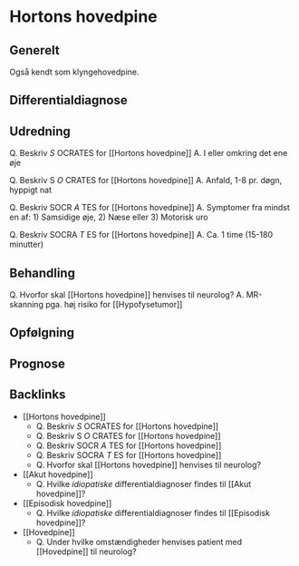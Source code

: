 # Hortons hovedpine
## Generelt
Også kendt som klyngehovedpine.

## Differentialdiagnose


## Udredning
Q. Beskriv *S* OCRATES for [[Hortons hovedpine]] 
A. I eller omkring det ene øje

Q. Beskriv S *O* CRATES for [[Hortons hovedpine]] 
A. Anfald, 1-8 pr. døgn, hyppigt nat

Q. Beskriv SOCR *A* TES for [[Hortons hovedpine]] 
A. Symptomer fra mindst en af: 1) Samsidige øje, 2) Næse eller 3) Motorisk uro

Q. Beskriv SOCRA *T* ES for [[Hortons hovedpine]] 
A. Ca. 1 time (15-180 minutter)

## Behandling
Q. Hvorfor skal [[Hortons hovedpine]] henvises til neurolog?
A. MR-skanning pga. høj risiko for [[Hypofysetumor]]

## Opfølgning


## Prognose


## Backlinks
* [[Hortons hovedpine]]
	* Q. Beskriv *S* OCRATES for [[Hortons hovedpine]] 
	* Q. Beskriv S *O* CRATES for [[Hortons hovedpine]] 
	* Q. Beskriv SOCR *A* TES for [[Hortons hovedpine]] 
	* Q. Beskriv SOCRA *T* ES for [[Hortons hovedpine]] 
	* Q. Hvorfor skal [[Hortons hovedpine]] henvises til neurolog?
* [[Akut hovedpine]]
	* Q. Hvilke *idiopatiske* differentialdiagnoser findes til [[Akut hovedpine]]?
* [[Episodisk hovedpine]]
	* Q. Hvilke *idiopatiske* differentialdiagnoser findes til [[Episodisk hovedpine]]?
* [[Hovedpine]]
	* Q. Under hvilke omstændigheder henvises patient med [[Hovedpine]] til neurolog?

<!-- #anki/tag/med/gp #anki/deck/Medicine #anki/tag/med/Neurology -->

<!-- {BearID:8971723D-27CC-48E5-BEE1-AD61DB2006FE-3083-00000B4C7C661CCC} -->
